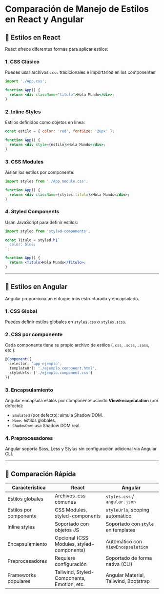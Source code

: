 # Comparación de Manejo de Estilos en React y Angular

## 🌈 Estilos en React
React ofrece diferentes formas para aplicar estilos:

### 1. CSS Clásico
Puedes usar archivos `.css` tradicionales e importarlos en los componentes:
```jsx
import './App.css';

function App() {
  return <div className="titulo">Hola Mundo</div>;
}
```

### 2. Inline Styles
Estilos definidos como objetos en línea:
```jsx
const estilo = { color: 'red', fontSize: '20px' };

function App() {
  return <div style={estilo}>Hola Mundo</div>;
}
```

### 3. CSS Modules
Aíslan los estilos por componente:
```jsx
import styles from './App.module.css';

function App() {
  return <div className={styles.titulo}>Hola Mundo</div>;
}
```

### 4. Styled Components
Usan JavaScript para definir estilos:
```jsx
import styled from 'styled-components';

const Titulo = styled.h1`
  color: blue;
`;

function App() {
  return <Titulo>Hola Mundo</Titulo>;
}
```

---

## 🎨 Estilos en Angular
Angular proporciona un enfoque más estructurado y encapsulado.

### 1. CSS Global
Puedes definir estilos globales en `styles.css` o `styles.scss`.

### 2. CSS por componente
Cada componente tiene su propio archivo de estilos (`.css`, `.scss`, `.sass`, etc.):
```typescript
@Component({
  selector: 'app-ejemplo',
  templateUrl: './ejemplo.component.html',
  styleUrls: ['./ejemplo.component.css']
})
```

### 3. Encapsulamiento
Angular encapsula estilos por componente usando **ViewEncapsulation** (por defecto):
- `Emulated` (por defecto): simula Shadow DOM.
- `None`: estilos globales.
- `ShadowDom`: usa Shadow DOM real.

### 4. Preprocesadores
Angular soporta Sass, Less y Stylus sin configuración adicional vía Angular CLI.

---

## 🔄 Comparación Rápida

| Característica                  | React                                        | Angular                                      |
|-------------------------------|-----------------------------------------------|----------------------------------------------|
| Estilos globales              | Archivos .css comunes                         | `styles.css` / `angular.json`                |
| Estilos por componente        | CSS Modules, styled-components                | `styleUrls`, scoping automático              |
| Inline styles                 | Soportado con objetos JS                      | Soportado con `style` en templates           |
| Encapsulamiento               | Opcional (CSS Modules, styled-components)     | Automático con `ViewEncapsulation`           |
| Preprocesadores               | Requiere configuración                       | Soportado de forma nativa (CLI)              |
| Frameworks populares          | Tailwind, Styled-Components, Emotion, etc.    | Angular Material, Tailwind, Bootstrap        |

